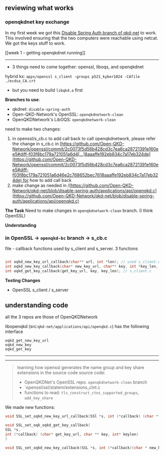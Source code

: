 
## reviewing what works
### openqkdnet key exchange
In my first week we got this [Disable Spring Auth branch of qkd-net](https://github.com/Open-QKD-Network/qkd-net/tree/disable-spring-auth) to work. This involved ensuring that the two computers were reachable using netcat. We got the keys stuff to work.

[[week 1 - getting openqkdnet running]]

---


- 3 things need to come together: openssl, liboqs, and openqkdnet

hybrid kx: `apps/openssl s_client -groups p521_kyber1024 -CAfile ./ecdsa_CA.crt`

- but you need to build `libqkd.a` first

**Branches to use**:
- qkdnet: `disable-spring-auth`
- Open-QKD-Network's OpenSSL: `openqkdnetwork-clean`
- OpenQKDNetwork's LibOQS: `openqkdnetwork-clean`


need to make two changes:
1) in openssl/s_cb.c to add call back to call openqkdnetwork, please refer the change in s_cb.c in [https://github.com/Open-QKD-Network/openssl/commit/2c0073f5d56b428cd3c7ea6ca28721391e160ee5#diff-f03f8bc179a721051a6d4[…]8aaaffe192eb834c7a17eb324de](https://github.com/Open-QKD-Network/openssl/commit/2c0073f5d56b428cd3c7ea6ca28721391e160ee5#diff-f03f8bc179a721051a6d46e2c768652bec7618aaaffe192eb834c7a17eb324de) for how to add call back
2) make change as needed in /[https://github.com/Open-QKD-Network/qkd-net/blob/disable-spring-auth/applications/api/openqkd.c](https://github.com/Open-QKD-Network/qkd-net/blob/disable-spring-auth/applications/api/openqkd.c)

**The Task**
Need to make changes in `openqkdnetwork-clean` branch. (I think OpenSSL)

**Understanding**
### in OpenSSL -> `openqkd-bc` branch -> s_cb.c
file - callback functions used by s_client and s_server.
3 functions
```c

int oqkd_new_key_url_callback(char** url, int *len); // used s_client.c
int oqkd_new_key_callback(char* new_key_url, char** key, int *key_len, char ** get_key_url); //  s_server.c
int oqkd_get_key_callback(get_key_url, key, key_len); // s_client.c
```


**Testing Changes**
- OpenSSL s_client / s_server


## understanding code
all the 3 repos are those of OpenQKDNetwork

libopenqkd (src:`qkd-net/applications/api/openqkd.c`) has the following interface
```
oqkd_get_new_key_url
oqkd_new_key
oqkd_get_key
```

---
---
> learning how openssl generates the name group and key share extensions in the source code
> source code: 
> - OpenQKDNet's OpenSSL repo. `openqkdnetwork-clean` branch
> - `openssl/ssl/statem/extensions_clnt.c
> - functions to read: `tls_construct_ctos_supported_groups`, `add_key_share`

We made new functions:
```C
void SSL_set_oqkd_new_key_url_callback(SSl *s, int (*callback) (char **url, int* len))

void SSL_set_oqk_oqkd_get_key_callback(
SSL *s, 
int (*callback) (char* get_key_url, char ** key, int* keylen)
)

void SSL_set_oqkd_new_key_callback(SSL *s, int (*callback)(char * new_key_url, char** key, int* keylen, char** get_key_url))
```

